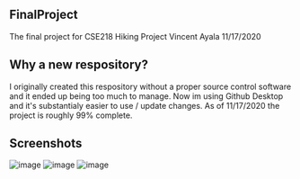 ## FinalProject
 The final project for CSE218 Hiking Project
 Vincent Ayala 11/17/2020

## Why a new respository?
 I originally created this respository without a proper source control software and it ended up being too much to manage. Now im using Github Desktop and it's substantialy easier to use / update changes. As of 11/17/2020 the project is roughly 99% complete.

## Screenshots
![image](https://i.imgur.com/3EIlL81.png)
![image](https://i.imgur.com/5QbmfmF.png)
![image](https://i.imgur.com/YBAaHUj.png)